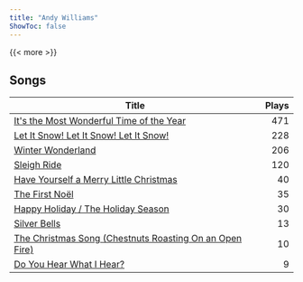 ```yaml
---
title: "Andy Williams"
ShowToc: false
---
```


{{< more >}}

## Songs
Title | Plays 
----- | -----: 
[It's the Most Wonderful Time of the Year](/songs/its-the-most-wonderful-time-of-the-year) | 471
[Let It Snow! Let It Snow! Let It Snow!](/songs/let-it-snow-let-it-snow-let-it-snow) | 228
[Winter Wonderland](/songs/winter-wonderland) | 206
[Sleigh Ride](/songs/sleigh-ride) | 120
[Have Yourself a Merry Little Christmas](/songs/have-yourself-a-merry-little-christmas) | 40
[The First Noël](/songs/the-first-noel) | 35
[Happy Holiday / The Holiday Season](/songs/happy-holiday-the-holiday-season) | 30
[Silver Bells](/songs/silver-bells) | 13
[The Christmas Song (Chestnuts Roasting On an Open Fire)](/songs/the-christmas-song-chestnuts-roasting-on-an-open-fire) | 10
[Do You Hear What I Hear?](/songs/do-you-hear-what-i-hear) | 9

